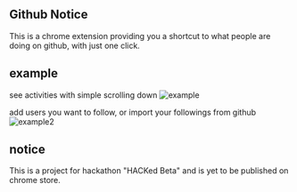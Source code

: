 ## Github Notice

This is a chrome extension providing you a shortcut to what people are doing on github, with just one click.

## example

see activities with simple scrolling down
![example](https://github.com/LucasZeng99/github-notice/example.png)

add users you want to follow, or import your followings from github
![example2](https://github.com/LucasZeng99/github-notice/example2.png)

## notice
This is a project for hackathon "HACKed Beta" and is yet to be published on chrome store.

